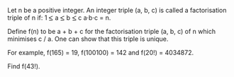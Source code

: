   <p>  Let n be a positive integer. An integer triple (a, b, c) is called a factorisation triple of n if:   1 <img src='images/symbol_le.gif' width='10' height='12' alt='&le;' border='0' style='vertical-align:middle;' /> a <img src='images/symbol_le.gif' width='10' height='12' alt='&le;' border='0' style='vertical-align:middle;' /> b <img src='images/symbol_le.gif' width='10' height='12' alt='&le;' border='0' style='vertical-align:middle;' /> c   a&middot;b&middot;c = n.    </p>  <p>  Define f(n) to be a + b + c for the factorisation triple (a, b, c) of n which minimises c / a. One can show that this triple is unique.  </p>  <p>  For example, f(165) = 19, f(100100) = 142 and f(20!) = 4034872.  </p>  <p>  Find f(43!).  </p>  